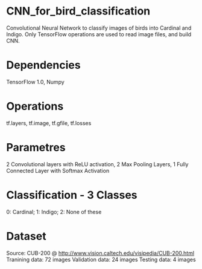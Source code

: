 # CNN_for_bird_classification
Convolutional Neural Network to classify images of birds into Cardinal and Indigo. Only TensorFlow operations are used to read image files, and build CNN.
# Dependencies
TensorFlow 1.0, Numpy
# Operations
tf.layers, tf.image, tf.gfile, tf.losses
# Parametres
2 Convolutional layers with ReLU activation, 2 Max Pooling Layers, 1 Fully Connected Layer with Softmax Activation
# Classification - 3 Classes
0: Cardinal; 1: Indigo; 2: None of these
# Dataset
Source: CUB-200 @ http://www.vision.caltech.edu/visipedia/CUB-200.html
Tranining data: 72 images
Validation data: 24 images
Testing data: 4 images
